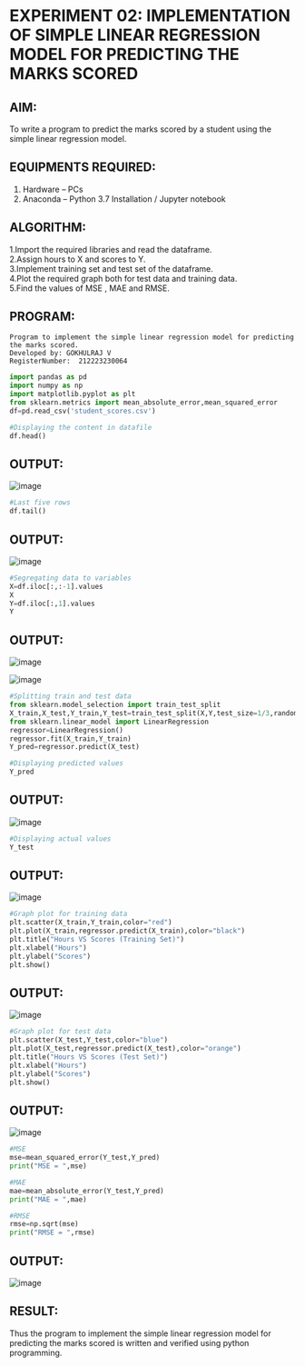 # EXPERIMENT 02: IMPLEMENTATION OF SIMPLE LINEAR REGRESSION MODEL FOR PREDICTING THE MARKS SCORED
## AIM:  
To write a program to predict the marks scored by a student using the simple linear regression model.
## EQUIPMENTS REQUIRED:
1. Hardware – PCs  
2. Anaconda – Python 3.7 Installation / Jupyter notebook  
## ALGORITHM:
1.Import the required libraries and read the dataframe.  
2.Assign hours to X and scores to Y.  
3.Implement training set and test set of the dataframe.  
4.Plot the required graph both for test data and training data.  
5.Find the values of MSE , MAE and RMSE.     

## PROGRAM:
```
Program to implement the simple linear regression model for predicting the marks scored.
Developed by: GOKHULRAJ V
RegisterNumber:  212223230064
```
```py
import pandas as pd
import numpy as np
import matplotlib.pyplot as plt
from sklearn.metrics import mean_absolute_error,mean_squared_error
df=pd.read_csv('student_scores.csv')

#Displaying the content in datafile
df.head()
```
## OUTPUT:
![image](https://github.com/user-attachments/assets/e5f39f33-fe67-49a4-ae7d-8d8498d3c5e7)
```py
#Last five rows
df.tail()
```
## OUTPUT:
![image](https://github.com/user-attachments/assets/022eb321-7225-4178-9945-6cbaeb3d334f)

```py
#Segregating data to variables
X=df.iloc[:,:-1].values
X
Y=df.iloc[:,1].values
Y
```
## OUTPUT:
![image](https://github.com/user-attachments/assets/43a5570d-6916-4e57-b232-7f445a2f7413)

![image](https://github.com/user-attachments/assets/0f822094-b2f8-400b-9599-74e770df411f)

```py
#Splitting train and test data
from sklearn.model_selection import train_test_split
X_train,X_test,Y_train,Y_test=train_test_split(X,Y,test_size=1/3,random_state=0)
from sklearn.linear_model import LinearRegression
regressor=LinearRegression()
regressor.fit(X_train,Y_train)
Y_pred=regressor.predict(X_test)

#Displaying predicted values
Y_pred
```
## OUTPUT:
![image](https://github.com/user-attachments/assets/7d746620-a53a-4271-9077-ffb5f2073f40)
```py
#Displaying actual values
Y_test
```
## OUTPUT:
![image](https://github.com/user-attachments/assets/8a445cc3-07fb-4837-afca-f4ac9636208c)
```py
#Graph plot for training data
plt.scatter(X_train,Y_train,color="red")
plt.plot(X_train,regressor.predict(X_train),color="black")
plt.title("Hours VS Scores (Training Set)")
plt.xlabel("Hours")
plt.ylabel("Scores")
plt.show()
```
## OUTPUT:
![image](https://github.com/user-attachments/assets/230e2f4e-8c80-4732-974e-d22b81652a2a)
```py
#Graph plot for test data
plt.scatter(X_test,Y_test,color="blue")
plt.plot(X_test,regressor.predict(X_test),color="orange")
plt.title("Hours VS Scores (Test Set)")
plt.xlabel("Hours")
plt.ylabel("Scores")
plt.show()
```
## OUTPUT:
![image](https://github.com/user-attachments/assets/7c15a489-216e-46db-85f9-84a39c2266f2)
```py
#MSE
mse=mean_squared_error(Y_test,Y_pred)
print("MSE = ",mse)

#MAE
mae=mean_absolute_error(Y_test,Y_pred)
print("MAE = ",mae)

#RMSE
rmse=np.sqrt(mse)
print("RMSE = ",rmse)
````
## OUTPUT:
![image](https://github.com/user-attachments/assets/d39891b9-be73-4b01-9ae0-d61bdc2573a9)


## RESULT:
Thus the program to implement the simple linear regression model for predicting the marks scored is written and verified using python programming.

